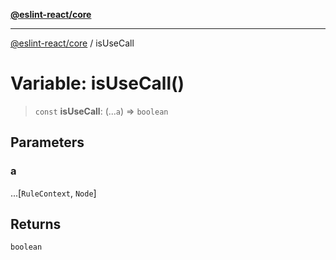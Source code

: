 [**@eslint-react/core**](../README.md)

***

[@eslint-react/core](../README.md) / isUseCall

# Variable: isUseCall()

> `const` **isUseCall**: (...`a`) => `boolean`

## Parameters

### a

...\[`RuleContext`, `Node`\]

## Returns

`boolean`
